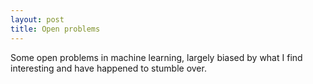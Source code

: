 ```yaml
---
layout: post
title: Open problems
---
```


Some open problems in machine learning, largely biased by what I find interesting and have happened to stumble over.
